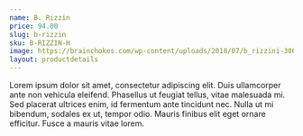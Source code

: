 ```yaml
---
name: B. Rizzin
price: 94.00
slug: b-rizzin
sku: B-RIZZIN-H
image: https://brainchokes.com/wp-content/uploads/2018/07/b_rizzini-300x300.png
layout: productdetails
---
```

Lorem ipsum dolor sit amet, consectetur adipiscing elit. Duis ullamcorper ante non vehicula eleifend.
Phasellus ut feugiat tellus, vitae malesuada mi. Sed placerat ultrices enim, id fermentum ante tincidunt nec.
Nulla ut mi bibendum, sodales ex ut, tempor odio. Mauris finibus elit eget ornare efficitur. Fusce a mauris vitae lorem.

